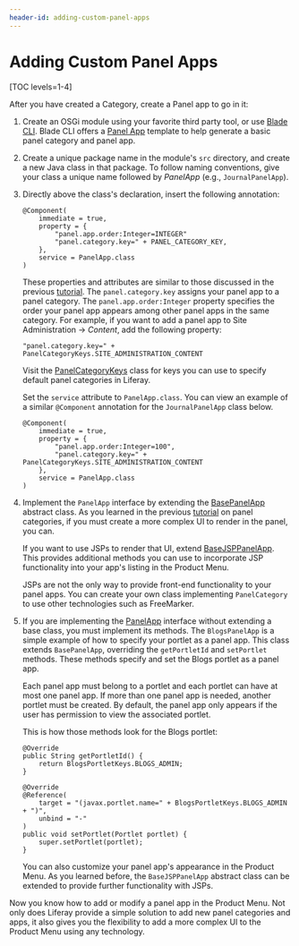 ```yaml
---
header-id: adding-custom-panel-apps
---
```


# Adding Custom Panel Apps

[TOC levels=1-4]

After you have created a Category, create a Panel app to go in it:

1.  Create an OSGi module using your favorite third party tool, or use
    [Blade CLI](/docs/7-0/tutorials/-/knowledge_base/t/blade-cli). Blade CLI
    offers a
    [Panel App](/docs/7-0/reference/-/knowledge_base/r/panel-app-template)
    template to help generate a basic panel category and panel app.

2.  Create a unique package name in the module's `src` directory, and create a
    new Java class in that package. To follow naming conventions, give your class
    a unique name followed by *PanelApp* (e.g., `JournalPanelApp`).

3.  Directly above the class's declaration, insert the following annotation:

        @Component(
            immediate = true,
            property = {
                "panel.app.order:Integer=INTEGER"
                "panel.category.key=" + PANEL_CATEGORY_KEY,
            },
            service = PanelApp.class
        )

    These properties and attributes are similar to those discussed  in
    the previous
    [tutorial](/docs/7-1/tutorials/-/knowledge_base/t/adding-custom-panel-categories).
    The `panel.category.key` assigns your panel app to a panel category. The
    `panel.app.order:Integer` property specifies the order your panel app
    appears among other panel apps in the same category. For example, if you
    want to add a panel app to Site Administration &rarr; *Content*, add the
    following property:

        "panel.category.key=" + PanelCategoryKeys.SITE_ADMINISTRATION_CONTENT

    Visit the
    [PanelCategoryKeys](@app-ref@/web-experience/latest/javadocs/com/liferay/application/list/constants/PanelCategoryKeys.html)
    class for keys you can use to specify default panel categories in Liferay.

    Set the `service` attribute to `PanelApp.class`. You can view an example of
    a similar `@Component` annotation for the `JournalPanelApp` class below.

        @Component(
            immediate = true,
            property = {
                "panel.app.order:Integer=100",
                "panel.category.key=" + PanelCategoryKeys.SITE_ADMINISTRATION_CONTENT
            },
            service = PanelApp.class
        )

4.  Implement the `PanelApp` interface by extending the
    [BasePanelApp](@app-ref@/web-experience/latest/javadocs/com/liferay/application/list/BasePanelApp.html)
    abstract class. As you learned in the previous
    [tutorial](/docs/7-1/tutorials/-/knowledge_base/t/adding-custom-panel-categories)
    on panel categories, if you must create a more complex UI to render in
    the panel, you can.

    If you want to use JSPs to render that UI, extend 
    [BaseJSPPanelApp](@app-ref@/web-experience/latest/javadocs/com/liferay/application/list/BaseJSPPanelApp.html).
    This provides additional methods you can use to incorporate JSP 
    functionality into your app's listing in the Product Menu. 

    JSPs are not the only way to provide front-end functionality to your panel
    apps. You can create your own class implementing `PanelCategory` to use 
    other technologies such as FreeMarker.

5.  If you are implementing the
    [PanelApp](@app-ref@/web-experience/latest/javadocs/com/liferay/application/list/PanelApp.html)
    interface without extending a base class, you must implement its methods.
    The `BlogsPanelApp` is a simple example of how to specify your portlet as
    a panel app. This class extends `BasePanelApp`, overriding the
    `getPortletId` and `setPortlet` methods. These methods specify and set the
    Blogs portlet as a panel app. 

    Each panel app must belong to a portlet and each portlet can have at most 
    one panel app. If more than one panel app is needed, another portlet 
    must be created. By default, the panel app only appears if the user 
    has permission to view the associated portlet.

    This is how those methods look for the Blogs portlet:

        @Override
        public String getPortletId() {
            return BlogsPortletKeys.BLOGS_ADMIN;
        }

        @Override
        @Reference(
            target = "(javax.portlet.name=" + BlogsPortletKeys.BLOGS_ADMIN + ")",
            unbind = "-"
        )
        public void setPortlet(Portlet portlet) {
            super.setPortlet(portlet);
        }

    You can also customize your panel app's appearance in the Product Menu. As
    you learned before, the `BaseJSPPanelApp` abstract class can be extended to
    provide further functionality with JSPs.

Now you know how to add or modify a panel app in the Product Menu. Not only does
Liferay provide a simple solution to add new panel categories and apps, it also
gives you the flexibility to add a more complex UI to the Product Menu using
any technology.
